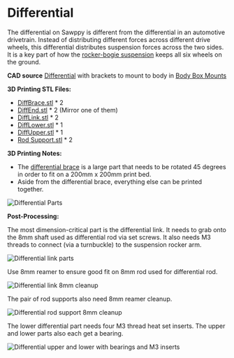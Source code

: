 # Differential

The differential on Sawppy is different from the differential in an automotive drivetrain. Instead of distributing different forces across different drive wheels, this differential distributes suspension forces across the two sides. It is a key part of how the [rocker-bogie suspension](https://en.wikipedia.org/wiki/Rocker-bogie) keeps all six wheels on the ground.

**CAD source** [Differential](https://cad.onshape.com/documents/43678ef564a43281c83e1aef/w/392bbf8745395bc24367a35c/e/ded3b96eec03ac1553f6b0a8)
with brackets to mount to body in [Body Box Mounts](https://cad.onshape.com/documents/43678ef564a43281c83e1aef/w/392bbf8745395bc24367a35c/e/4b42dffa042b70b94b3d0d85)

**3D Printing STL Files:**

* [DiffBrace.stl](../STL/DiffBrace.stl) * 2
* [DiffEnd.stl](../STL/DiffEnd.stl) * 2 (Mirror one of them)
* [DiffLink.stl](../STL/DiffLink.stl) * 2
* [DiffLower.stl](../STL/DiffLower.stl) * 1
* [DiffUpper.stl](../STL/DiffUpper.stl) * 1
* [Rod Support.stl](../STL/Rod%20Support.stl) * 2

**3D Printing Notes:**

* The [differential brace](../STL/DiffBrace.stl) is a large part that needs to be rotated 45 degrees in order to fit on a 200mm x 200mm print bed.
* Aside from the differential brace, everything else can be printed together.

![Differential Parts](images/Differential-PrintBed.jpg)

**Post-Processing:**

The most dimension-critical part is the differential link. It needs to grab onto the 8mm shaft used as differential rod via set screws. It also needs M3 threads to connect (via a turnbuckle) to the suspension rocker arm.

![Differential link parts](images/Differential-LinkParts.jpg)

Use 8mm reamer to ensure good fit on 8mm rod used for differential rod.

![Differential link 8mm cleanup](images/Differential-LinkReamer.jpg)

The pair of rod supports also need 8mm reamer cleanup.

![Differential rod support 8mm cleanup](images/Differential-RodSupportReamer.jpg)

The lower differential part needs four M3 thread heat set inserts. The upper and lower parts also each get a bearing.

![Differential upper and lower with bearings and M3 inserts](images/Differential-UpperLowerParts.jpg)
